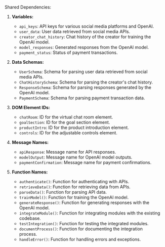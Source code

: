 Shared Dependencies:

1. **Variables:**
   - `api_keys`: API keys for various social media platforms and OpenAI.
   - `user_data`: User data retrieved from social media APIs.
   - `creator_chat_history`: Chat history of the creator for training the OpenAI model.
   - `model_responses`: Generated responses from the OpenAI model.
   - `payment_status`: Status of payment transactions.

2. **Data Schemas:**
   - `UserSchema`: Schema for parsing user data retrieved from social media APIs.
   - `ChatHistorySchema`: Schema for parsing the creator's chat history.
   - `ResponseSchema`: Schema for parsing responses generated by the OpenAI model.
   - `PaymentSchema`: Schema for parsing payment transaction data.

3. **DOM Element IDs:**
   - `chatRoom`: ID for the virtual chat room element.
   - `goalSection`: ID for the goal section element.
   - `productIntro`: ID for the product introduction element.
   - `controls`: ID for the adjustable controls element.

4. **Message Names:**
   - `apiResponse`: Message name for API responses.
   - `modelOutput`: Message name for OpenAI model outputs.
   - `paymentConfirmation`: Message name for payment confirmations.

5. **Function Names:**
   - `authenticate()`: Function for authenticating with APIs.
   - `retrieveData()`: Function for retrieving data from APIs.
   - `parseData()`: Function for parsing API data.
   - `trainModel()`: Function for training the OpenAI model.
   - `generateResponse()`: Function for generating responses with the OpenAI model.
   - `integrateModule()`: Function for integrating modules with the existing codebase.
   - `testIntegration()`: Function for testing the integrated modules.
   - `documentProcess()`: Function for documenting the integration process.
   - `handleError()`: Function for handling errors and exceptions.